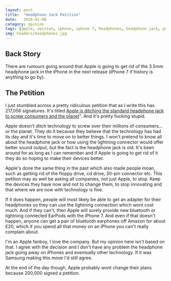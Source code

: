 ```yaml
---
layout: post
title:  "Headphone Jack Petition"
date:   2016-01-08
category: opinion
tags: [apple, opinion, iphone, iphone 7, headphones, headphone jack, petition]
img: headers/headphones.jpg
---
```


## Back Story
There are rumours going around that Apple is going to get rid of the 3.5mm headphone jack in the iPhone in the next release (iPhone 7 if history is anything to go by).

## The Petition
I just stumbled across a pretty ridiculous petition that as I write this has 217,056 signatures. It's titled [Apple is ditching the standard headphone jack to screw consumers and the planet](https://action.sumofus.org/a/iphone-headphone-jack/)". And it's pretty fucking stupid.

Apple doesn't ditch technology to screw over their millions of consumers... or the planet. They do it because they believe that the technology has had its day and it's time to move on to better things. I won't pretend to know all about the headphone jack or how using the lightning connector would offer better sound output, but the fact is the headphone jack is old. It's been around for as long as I can remember and if Apple is going to get rid of it they do so hoping to make their devices better.

Apple's done the same thing in the past which also made people moan, such as getting rid of the floppy drive, cd drive, 30-pin connector etc. This petition may as well be asking all companies, not just Apple, to stop. Keep the devices they have now and not to change them, to stop innovating and that where we are now with technology is fine.

If it does happen, people will most likely be able to get an adapter for their headphones so they can use the lightning connection which wont cost much. And if they can't, then Apple will surely provide new bluetooth or lightning connected EarPods with the iPhone 7. And even if that doesn't happen, anyone can get a pair of bluetooth earphones off Amazon for about £20, which if you spend all that money on an iPhone you can't really complain about.

I'm an Apple fanboy, I love the company. But my opinion here isn't based on that. I agree with the decision and I don't have any problem the headphone jack going away on iPhones and eventually other technology. If it was Samsung making this move I'd still agree.

At the end of the day though, Apple probably wont change their plans because 200,000 signed a petition.